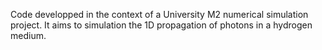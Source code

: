 Code developped in the context of a University M2 numerical simulation project. 
It aims to simulation the 1D propagation of photons in a hydrogen medium.
